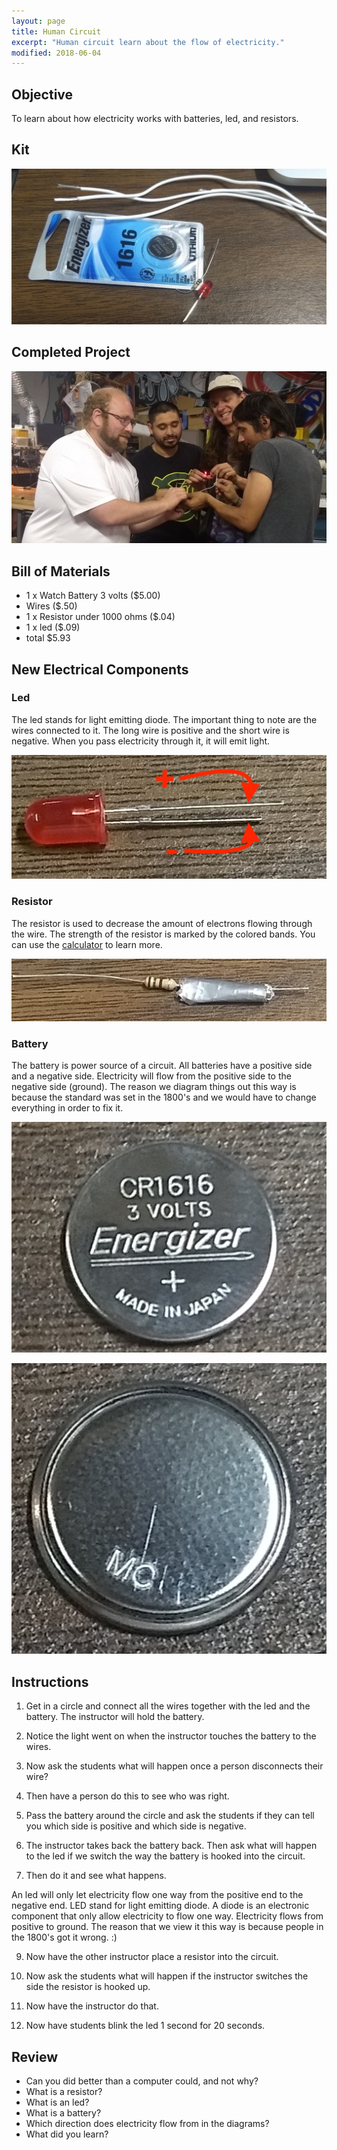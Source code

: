 ```yaml
---
layout: page
title: Human Circuit
excerpt: "Human circuit learn about the flow of electricity."
modified: 2018-06-04
---
```


## Objective

To learn about how electricity works with batteries, led, and resistors.

## Kit

![Project Kit](/images/circuits/human-circuit/project.jpg)

## Completed Project

![Human Circuit](/images/circuits/human-circuit/what-it-looks-like.jpg)

## Bill of Materials 

- 1 x Watch Battery 3 volts ($5.00)
- Wires ($.50)
- 1 x Resistor under 1000 ohms ($.04)
- 1 x led ($.09)
- total $5.93 

## New Electrical Components 

### Led

The led stands for light emitting diode.  The important thing to note are the wires connected to it.  The long wire is  positive and the short wire is negative.  When you pass electricity through it, it will emit light.

![Led](/images/circuits/human-circuit/led.jpg)

### Resistor

The resistor is used to decrease the amount of electrons flowing through the wire.  The strength of the resistor is marked by the colored bands.  You can use the [calculator](https://www.allaboutcircuits.com/tools/resistor-color-code-calculator/) to learn more.

![Resistor](/images/circuits/human-circuit/resistor.jpg)


### Battery

The battery is power source of a circuit.  All batteries have a positive side and a negative side.  Electricity will flow from the positive side to the negative side (ground).  The reason we diagram things out this way is because the standard was set in the 1800's and we would have to change everything in order to fix it.

![Battery Positive](/images/circuits/human-circuit/positive-battery.jpg)

![Battery Negative](/images/circuits/human-circuit/negative-battery.jpg)


## Instructions

1) Get in a circle and connect all the wires together with the led and the battery.  The instructor will hold the battery.

2) Notice the light went on when the instructor touches the battery to the wires.  

3) Now ask the students what will happen once a person disconnects their wire?  

4) Then have a person do this to see who was right.

5) Pass the battery around the circle and ask the students if they can tell you which side is positive and which side is negative.

6) The instructor takes back the battery back.  Then ask what will happen to the led if we switch the way the battery is hooked into the circuit.

7) Then do it and see what happens.

An led will only let electricity flow one way from the positive end to the negative end.   LED stand for light emitting diode.  A diode is an electronic component that only allow electricity to flow one way.  Electricity flows from positive to ground.  The reason that we view it this way is because people in the 1800's got it wrong. :)

9) Now have the other instructor place a resistor into the circuit.  

10) Now ask the students what will happen if the instructor switches the side the resistor is hooked up. 

11) Now have the instructor do that.

12) Now have students blink the led 1 second for 20 seconds.  

## Review

- Can you did better than a computer could, and not why?
- What is a resistor?
- What is an led?
- What is a battery?
- Which direction does electricity flow from in the diagrams?
- What did you learn?